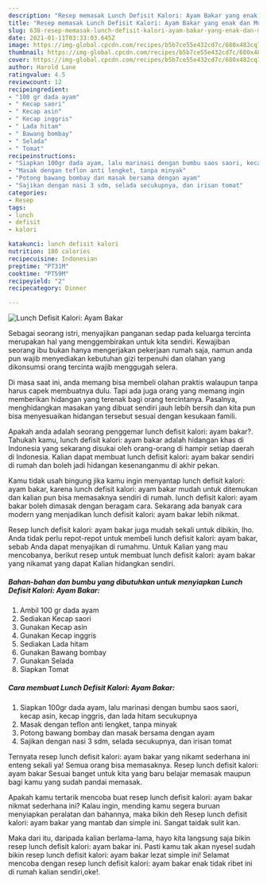 ```yaml
---
description: "Resep memasak Lunch Defisit Kalori: Ayam Bakar yang enak dan Mudah Dibuat"
title: "Resep memasak Lunch Defisit Kalori: Ayam Bakar yang enak dan Mudah Dibuat"
slug: 638-resep-memasak-lunch-defisit-kalori-ayam-bakar-yang-enak-dan-mudah-dibuat
date: 2021-01-11T03:33:03.645Z
image: https://img-global.cpcdn.com/recipes/b5b7ce55e432cd7c/680x482cq70/lunch-defisit-kalori-ayam-bakar-foto-resep-utama.jpg
thumbnail: https://img-global.cpcdn.com/recipes/b5b7ce55e432cd7c/680x482cq70/lunch-defisit-kalori-ayam-bakar-foto-resep-utama.jpg
cover: https://img-global.cpcdn.com/recipes/b5b7ce55e432cd7c/680x482cq70/lunch-defisit-kalori-ayam-bakar-foto-resep-utama.jpg
author: Harold Lane
ratingvalue: 4.5
reviewcount: 12
recipeingredient:
- "100 gr dada ayam"
- " Kecap saori"
- " Kecap asin"
- " Kecap inggris"
- " Lada hitam"
- " Bawang bombay"
- " Selada"
- " Tomat"
recipeinstructions:
- "Siapkan 100gr dada ayam, lalu marinasi dengan bumbu saos saori, kecap asin, kecap inggris, dan lada hitam secukupnya"
- "Masak dengan teflon anti lengket, tanpa minyak"
- "Potong bawang bombay dan masak bersama dengan ayam"
- "Sajikan dengan nasi 3 sdm, selada secukupnya, dan irisan tomat"
categories:
- Resep
tags:
- lunch
- defisit
- kalori

katakunci: lunch defisit kalori 
nutrition: 180 calories
recipecuisine: Indonesian
preptime: "PT31M"
cooktime: "PT59M"
recipeyield: "2"
recipecategory: Dinner

---
```



![Lunch Defisit Kalori: Ayam Bakar](https://img-global.cpcdn.com/recipes/b5b7ce55e432cd7c/680x482cq70/lunch-defisit-kalori-ayam-bakar-foto-resep-utama.jpg)

Sebagai seorang istri, menyajikan panganan sedap pada keluarga tercinta merupakan hal yang menggembirakan untuk kita sendiri. Kewajiban seorang ibu bukan hanya mengerjakan pekerjaan rumah saja, namun anda pun wajib menyediakan kebutuhan gizi terpenuhi dan olahan yang dikonsumsi orang tercinta wajib menggugah selera.

Di masa  saat ini, anda memang bisa membeli olahan praktis walaupun tanpa harus capek membuatnya dulu. Tapi ada juga orang yang memang ingin memberikan hidangan yang terenak bagi orang tercintanya. Pasalnya, menghidangkan masakan yang dibuat sendiri jauh lebih bersih dan kita pun bisa menyesuaikan hidangan tersebut sesuai dengan kesukaan famili. 



Apakah anda adalah seorang penggemar lunch defisit kalori: ayam bakar?. Tahukah kamu, lunch defisit kalori: ayam bakar adalah hidangan khas di Indonesia yang sekarang disukai oleh orang-orang di hampir setiap daerah di Indonesia. Kalian dapat membuat lunch defisit kalori: ayam bakar sendiri di rumah dan boleh jadi hidangan kesenanganmu di akhir pekan.

Kamu tidak usah bingung jika kamu ingin menyantap lunch defisit kalori: ayam bakar, karena lunch defisit kalori: ayam bakar mudah untuk ditemukan dan kalian pun bisa memasaknya sendiri di rumah. lunch defisit kalori: ayam bakar boleh dimasak dengan beragam cara. Sekarang ada banyak cara modern yang menjadikan lunch defisit kalori: ayam bakar lebih nikmat.

Resep lunch defisit kalori: ayam bakar juga mudah sekali untuk dibikin, lho. Anda tidak perlu repot-repot untuk membeli lunch defisit kalori: ayam bakar, sebab Anda dapat menyajikan di rumahmu. Untuk Kalian yang mau mencobanya, berikut resep untuk membuat lunch defisit kalori: ayam bakar yang nikamat yang dapat Kalian hidangkan sendiri.

<!--inarticleads1-->

##### Bahan-bahan dan bumbu yang dibutuhkan untuk menyiapkan Lunch Defisit Kalori: Ayam Bakar:

1. Ambil 100 gr dada ayam
1. Sediakan  Kecap saori
1. Gunakan  Kecap asin
1. Gunakan  Kecap inggris
1. Sediakan  Lada hitam
1. Gunakan  Bawang bombay
1. Gunakan  Selada
1. Siapkan  Tomat




<!--inarticleads2-->

##### Cara membuat Lunch Defisit Kalori: Ayam Bakar:

1. Siapkan 100gr dada ayam, lalu marinasi dengan bumbu saos saori, kecap asin, kecap inggris, dan lada hitam secukupnya
1. Masak dengan teflon anti lengket, tanpa minyak
1. Potong bawang bombay dan masak bersama dengan ayam
1. Sajikan dengan nasi 3 sdm, selada secukupnya, dan irisan tomat




Ternyata resep lunch defisit kalori: ayam bakar yang nikamt sederhana ini enteng sekali ya! Semua orang bisa memasaknya. Resep lunch defisit kalori: ayam bakar Sesuai banget untuk kita yang baru belajar memasak maupun bagi kamu yang sudah pandai memasak.

Apakah kamu tertarik mencoba buat resep lunch defisit kalori: ayam bakar nikmat sederhana ini? Kalau ingin, mending kamu segera buruan menyiapkan peralatan dan bahannya, maka bikin deh Resep lunch defisit kalori: ayam bakar yang mantab dan simple ini. Sangat taidak sulit kan. 

Maka dari itu, daripada kalian berlama-lama, hayo kita langsung saja bikin resep lunch defisit kalori: ayam bakar ini. Pasti kamu tak akan nyesel sudah bikin resep lunch defisit kalori: ayam bakar lezat simple ini! Selamat mencoba dengan resep lunch defisit kalori: ayam bakar enak tidak ribet ini di rumah kalian sendiri,oke!.

